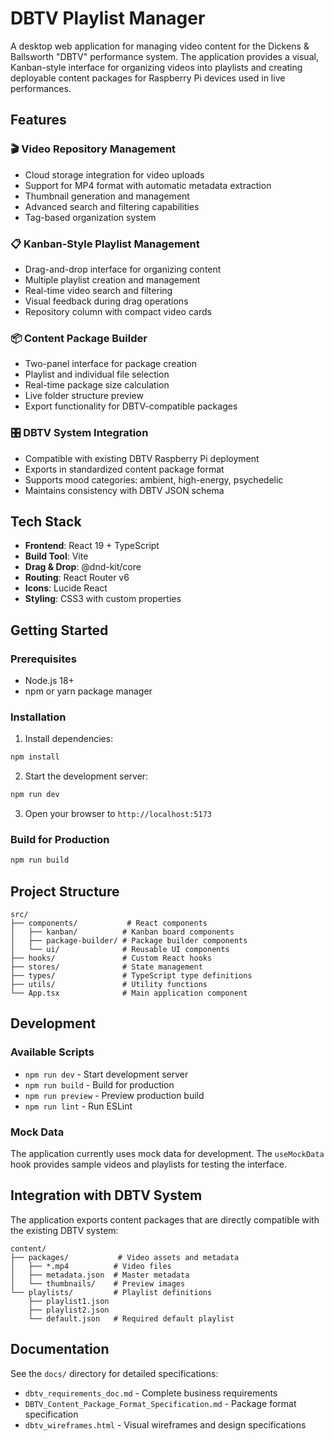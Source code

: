# DBTV Playlist Manager

A desktop web application for managing video content for the Dickens & Ballsworth "DBTV" performance system. The application provides a visual, Kanban-style interface for organizing videos into playlists and creating deployable content packages for Raspberry Pi devices used in live performances.

## Features

### 🎬 Video Repository Management
- Cloud storage integration for video uploads
- Support for MP4 format with automatic metadata extraction
- Thumbnail generation and management
- Advanced search and filtering capabilities
- Tag-based organization system

### 📋 Kanban-Style Playlist Management
- Drag-and-drop interface for organizing content
- Multiple playlist creation and management
- Real-time video search and filtering
- Visual feedback during drag operations
- Repository column with compact video cards

### 📦 Content Package Builder
- Two-panel interface for package creation
- Playlist and individual file selection
- Real-time package size calculation
- Live folder structure preview
- Export functionality for DBTV-compatible packages

### 🎛️ DBTV System Integration
- Compatible with existing DBTV Raspberry Pi deployment
- Exports in standardized content package format
- Supports mood categories: ambient, high-energy, psychedelic  
- Maintains consistency with DBTV JSON schema

## Tech Stack

- **Frontend**: React 19 + TypeScript
- **Build Tool**: Vite
- **Drag & Drop**: @dnd-kit/core
- **Routing**: React Router v6
- **Icons**: Lucide React
- **Styling**: CSS3 with custom properties

## Getting Started

### Prerequisites
- Node.js 18+ 
- npm or yarn package manager

### Installation

1. Install dependencies:
```bash
npm install
```

2. Start the development server:
```bash
npm run dev
```

3. Open your browser to `http://localhost:5173`

### Build for Production

```bash
npm run build
```

## Project Structure

```
src/
├── components/           # React components
│   ├── kanban/          # Kanban board components
│   ├── package-builder/ # Package builder components
│   └── ui/              # Reusable UI components
├── hooks/               # Custom React hooks
├── stores/              # State management
├── types/               # TypeScript type definitions
├── utils/               # Utility functions
└── App.tsx              # Main application component
```

## Development

### Available Scripts
- `npm run dev` - Start development server
- `npm run build` - Build for production  
- `npm run preview` - Preview production build
- `npm run lint` - Run ESLint

### Mock Data
The application currently uses mock data for development. The `useMockData` hook provides sample videos and playlists for testing the interface.

## Integration with DBTV System

The application exports content packages that are directly compatible with the existing DBTV system:

```
content/
├── packages/           # Video assets and metadata
│   ├── *.mp4          # Video files  
│   ├── metadata.json  # Master metadata
│   └── thumbnails/    # Preview images
└── playlists/         # Playlist definitions
    ├── playlist1.json
    ├── playlist2.json  
    └── default.json   # Required default playlist
```

## Documentation

See the `docs/` directory for detailed specifications:
- `dbtv_requirements_doc.md` - Complete business requirements
- `DBTV_Content_Package_Format_Specification.md` - Package format specification  
- `dbtv_wireframes.html` - Visual wireframes and design specifications
